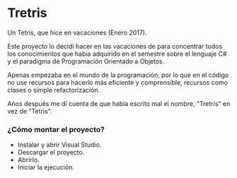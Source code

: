 # Tretris

Un Tetris, que hice en vacaciones (Enero 2017).

Este proyecto lo decidí hacer en las vacaciones de  para concentrar todos los conocimientos que habia adquirido en el semestre sobre el lenguaje C# y el paradigma de Programación Orientado a Objetos. 

Apenas empezaba en el mundo de la programación, por lo que en el código no use recursos para hacerlo más eficiente y comprensible, recursos como clases o simple refactorización.

Años después me dí cuenta de que había escrito mal el nombre, "Tretris" en vez de "Tetris".

### ¿Cómo montar el proyecto?

- Instalar y abrir Visual Studio.
- Descargar el proyecto.
- Abrirlo.
- Iniciar la ejecución.
